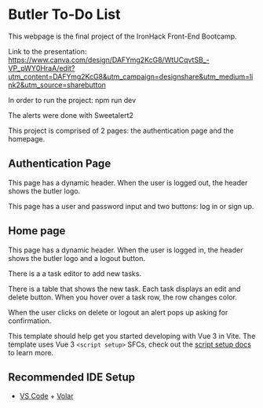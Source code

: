# Butler To-Do List

This webpage is the final project of the IronHack Front-End Bootcamp.

Link to the presentation: https://www.canva.com/design/DAFYmg2KcG8/WtUCqvtSB_-VP_pWY0HraA/edit?utm_content=DAFYmg2KcG8&utm_campaign=designshare&utm_medium=link2&utm_source=sharebutton

In order to run the project:
npm run dev

The alerts were done with Sweetalert2

This project is comprised of 2 pages: the authentication page and the homepage.

## Authentication Page

This page has a dynamic header. When the user is logged out, the header shows the butler logo.

This page has a user and password input and two buttons: log in or sign up.

## Home page

This page has a dynamic header. When the user is logged in, the header shows the butler logo and a logout button.

There is a a task editor to add new tasks.

There is a table that shows the new task. Each task displays an edit and delete button.
When you hover over a task row, the row changes color.

When the user clicks on delete or logout an alert pops up asking for confirmation.

This template should help get you started developing with Vue 3 in Vite. The template uses Vue 3 `<script setup>` SFCs, check out the [script setup docs](https://v3.vuejs.org/api/sfc-script-setup.html#sfc-script-setup) to learn more.

## Recommended IDE Setup

- [VS Code](https://code.visualstudio.com/) + [Volar](https://marketplace.visualstudio.com/items?itemName=Vue.volar)
